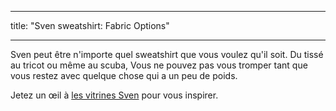 - - -
title: "Sven sweatshirt: Fabric Options"
- - -

Sven peut être n'importe quel sweatshirt que vous voulez qu'il soit. Du tissé au tricot ou même au scuba, Vous ne pouvez pas vous tromper tant que vous restez avec quelque chose qui a un peu de poids.

Jetez un œil à [les vitrines Sven](/showcase/pattern/sven) pour vous inspirer.
